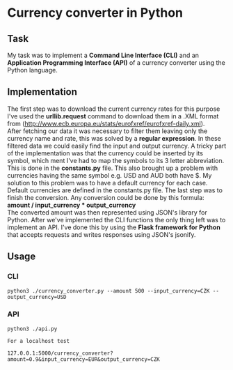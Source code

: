 # Currency converter in Python
## Task
My task was to implement a **Command Line Interface (CLI)** and an **Application Programming Interface (API)** of a currency converter using the Python language.
## Implementation
The first step was to download the current currency rates for this purpose I've used the **urllib.request** command to download them in a .XML format from (http://www.ecb.europa.eu/stats/eurofxref/eurofxref-daily.xml).  
After fetching our data it was necessary to filter them leaving only the currency name and rate, this was solved by a **regular expression**. In these filtered data we could easily find the input and output currency. A tricky part of the implementation was that the currency could be inserted by its symbol, which ment I've had to map the symbols to its 3 letter abbreviation. This is done in the **constants.py** file. This also brought up a problem with currencies having the same symbol e.g. USD and AUD both have $. My solution to this problem was to have a default currency for each case. Default currencies are defined in the constants.py file.
The last step was to finish the conversion. Any conversion could be done by this formula: **amount / input_currency * output_currency**  
The converted amount was then represented using JSON's library for Python.
After we've implemented the CLI functions the only thing left was to implement an API. I've done this by using the **Flask framework for Python** that accepts requests and writes responses using JSON's jsonify.
## Usage
### CLI
	python3 ./currency_converter.py --amount 500 --input_currency=CZK --output_currency=USD
### API
	python3 ./api.py

	For a localhost test

	127.0.0.1:5000/currency_converter?amount=0.9&input_currency=EUR&output_currency=CZK

